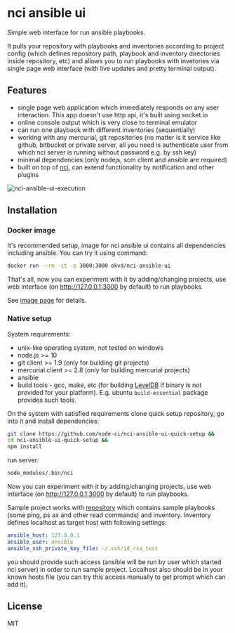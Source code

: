 # nci ansible ui

Simple web interface for run ansible playbooks.

It pulls your repository with playbooks and inventories according to project
config (which defines repository path, playbook and inventory directories inside
repository, etc) and allows you to run playbooks with invetories via single
page web interface (with live updates and pretty terminal output).


## Features

* single page web application which immediately responds on any
user interaction. This app doesn't use http api, it's built using socket.io
* online console output which is very close to terminal emulator
* can run one playbook with different inventories (sequentially)
* working with any mercurial, git repositories (no matter is it service like
github, bitbucket or private server, all you need is authenticate user from
which nci server is running without password e.g. by ssh key)
* minimal dependencies (only nodejs, scm client and ansible are required)
* built on top of [nci](https://github.com/node-ci/nci), can extend
functionality by notification and other plugins

![nci-ansible-ui-execution](https://cloud.githubusercontent.com/assets/465522/21159795/e281871a-c19b-11e6-9dea-aac57440dffe.png)


## Installation


### Docker image

It's recommended setup, image for nci ansible ui contains all dependencies
including ansible. You can try it using command:

```sh
docker run --rm -it -p 3000:3000 okvd/nci-ansible-ui
```

That's all, now you can experiment with it by adding/changing projects,
use web interface (on http://127.0.0.1:3000 by default) to run playbooks.

See [image page](https://hub.docker.com/r/okvd/nci-ansible-ui) for details.


### Native setup

System requirements:

* unix-like operating system, not tested on windows
* node.js >= 10
* git client >= 1.9 (only for building git projects)
* mercurial client >= 2.8 (only for building mercurial projects)
* ansible
* build tools - gcc, make, etc
(for building [LevelDB](https://github.com/level/leveldown) if binary is not
provided for your platform). E.g. ubuntu `build-essential` package provides
such tools.

On the system with satisfied requirements clone quick setup repository,
go into it and install dependencies:

```sh
git clone https://github.com/node-ci/nci-ansible-ui-quick-setup &&
cd nci-ansible-ui-quick-setup &&
npm install
```

run server:


```sh
node_modules/.bin/nci
```

Now you can experiment with it by adding/changing projects,
use web interface (on http://127.0.0.1:3000 by default) to run playbooks.

Sample project works with
[repository](https://github.com/node-ci/nci-ansible-ui-sample-playbook)
which contains sample playbooks (some ping, ps ax and other read commands) and
inventory. Inventory defines localhost as target host with following
settings:

```yaml
ansible_host: 127.0.0.1
ansible_user: ansible
ansible_ssh_private_key_file: ~/.ssh/id_rsa_test
```

you should provide such access (ansible will be run by user which started nci
server) in order to run sample project. Localhost
also should be in your known hosts file (you can try this access manually
to get prompt which can add it).


## License

MIT
